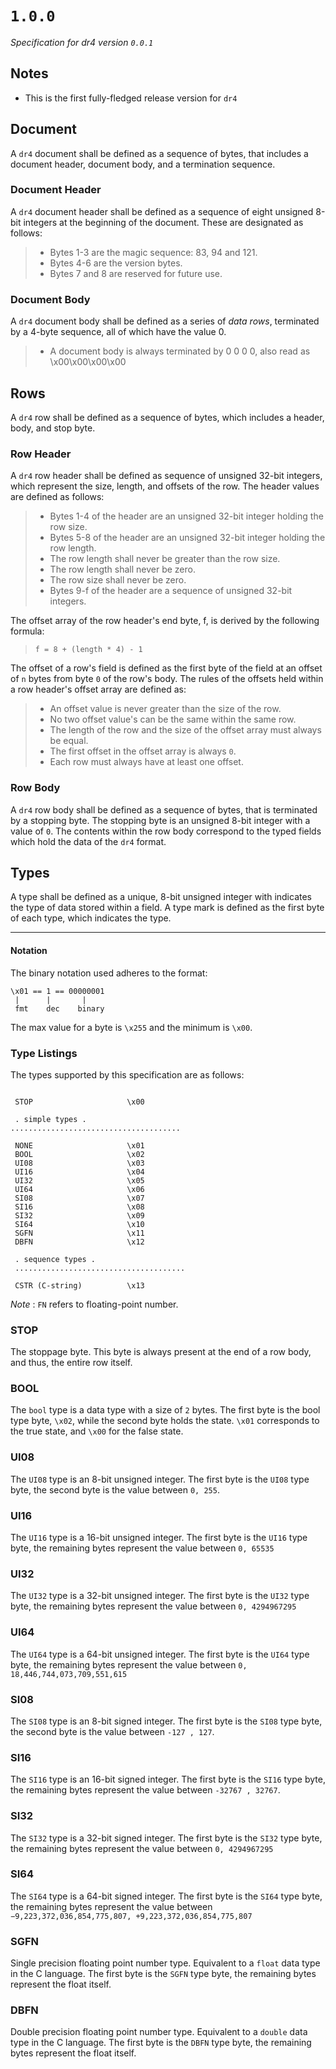 # `1.0.0`

*Specification for dr4 version `0.0.1`* 

## Notes

* This is the first fully-fledged release version for `dr4` 


## Document

A `dr4` document shall be defined as a sequence of bytes, that includes a document header, document body, and a termination sequence.


### Document Header

A `dr4` document header shall be defined as a sequence of eight unsigned 8-bit integers at the beginning of the document. These are designated as follows:

> * Bytes 1-3 are the magic sequence: 83, 94 and 121.
> * Bytes 4-6 are the version bytes.
> * Bytes 7 and 8 are reserved for future use.

### Document Body

A `dr4` document body shall be defined as a series of *data rows*, terminated by a 4-byte sequence, all of which have the value 0.

> * A document body is always terminated by 0 0 0 0, also read as \x00\x00\x00\x00

## Rows

A `dr4` row shall be defined as a sequence of bytes, which includes a header, body, and stop byte.

### Row Header

A `dr4` row header shall be defined as sequence of unsigned 32-bit integers, which represent the size, length, and offsets of the row. The header values are defined as follows:

> * Bytes 1-4 of the header are an unsigned 32-bit integer holding the row size.
> * Bytes 5-8 of the header are an unsigned 32-bit integer holding the row length.
> * The row length shall never be greater than the row size.
> * The row length shall never be zero.
> * The row size shall never be zero.
> * Bytes 9-f of the header are a sequence of unsigned 32-bit integers.

The offset array of the row header's end byte, f, is derived by the following formula:

> `f = 8 + (length * 4) - 1`

The offset of a row's field is defined as the first byte of the field at an offset of `n` bytes from byte `0` of the row's body. The rules of the offsets held within a row header's offset array are defined as:

> * An offset value is never greater than the size of the row.
> * No two offset value's can be the same within the same row.
> * The length of the row and the size of the offset array must always be equal.
> * The first offset in the offset array is always `0`.
> * Each row must always have at least one offset.

### Row Body

A `dr4` row body shall be defined as a sequence of bytes, that is terminated by a stopping byte. The stopping byte is an unsigned 8-bit integer with a value of `0`. The contents within the row body correspond to the typed fields which hold the data of the `dr4` format. 

## Types

A type shall be defined as a unique, 8-bit unsigned integer with indicates the type of data stored within a field. A type mark is defined as the first byte of each type, which indicates the type.

--------------------------------------------------------------------

#### Notation

The binary notation used adheres to the format:

```
\x01 == 1 == 00000001
 |      |       |
 fmt    dec    binary 
```

The max value for a byte is `\x255` and the minimum is `\x00`.

### Type Listings

The types supported by this specification are as follows:

```

 STOP                     \x00

 . simple types .
......................................

 NONE                     \x01
 BOOL                     \x02
 UI08                     \x03
 UI16                     \x04
 UI32                     \x05
 UI64                     \x06
 SI08                     \x07
 SI16                     \x08
 SI32                     \x09
 SI64                     \x10
 SGFN                     \x11
 DBFN                     \x12

 . sequence types .
 ......................................

 CSTR (C-string)          \x13
 ```

 *Note* : `FN` refers to floating-point number. 

### STOP

The stoppage byte. This byte is always present at the end of a row body, and thus, the entire row itself.

### BOOL

The `bool` type is a data type with a size of `2` bytes. The first byte is the bool type byte, `\x02`, while the second byte holds the state. `\x01` corresponds to the true state, and `\x00` for the false state.

### UI08

The `UI08` type is an 8-bit unsigned integer. The first byte is the `UI08` type byte, the second byte is the value between `0, 255`.

### UI16

The `UI16` type is a 16-bit unsigned integer. The first byte is the `UI16` type byte, the remaining bytes represent the value between `0, 65535`

### UI32

The `UI32` type is a 32-bit unsigned integer. The first byte is the `UI32` type byte, the remaining bytes represent the value between `0, 4294967295`

### UI64

The `UI64` type is a 64-bit unsigned integer. The first byte is the `UI64` type byte, the remaining bytes represent the value between `0, 18,446,744,073,709,551,615`

### SI08

The `SI08` type is an 8-bit signed integer. The first byte is the `SI08` type byte, the second byte is the value between `-127 , 127`.

### SI16

The `SI16` type is an 16-bit signed integer. The first byte is the `SI16` type byte, the remaining bytes represent the value between `-32767 , 32767`.

### SI32

The `SI32` type is a 32-bit signed integer. The first byte is the `SI32` type byte, the remaining bytes represent the value between `0, 4294967295`

### SI64

The `SI64` type is a 64-bit signed integer. The first byte is the `SI64` type byte, the remaining bytes represent the value between `−9,223,372,036,854,775,807, +9,223,372,036,854,775,807`

### SGFN

Single precision floating point number type. Equivalent to a `float` data type in the C language. The first byte is the `SGFN` type byte, the remaining bytes represent the float itself.

### DBFN

Double precision floating point number type. Equivalent to a `double` data type in the C language. The first byte is the `DBFN` type byte, the remaining bytes represent the float itself.


